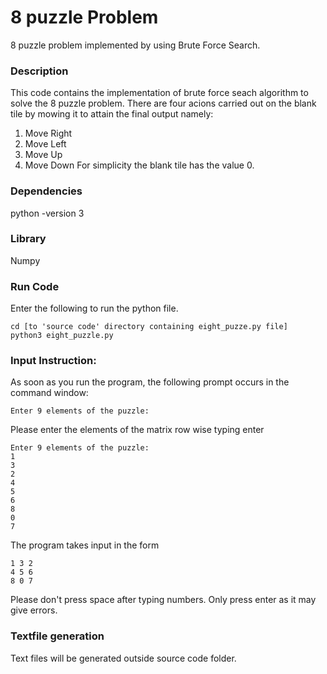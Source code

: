 # 8 puzzle Problem
8 puzzle problem implemented by using Brute Force Search.

### Description
This code contains the implementation of brute force seach algorithm to solve the 8 puzzle problem. There are four acions carried out on the blank tile by mowing it to attain the final output namely:
1. Move Right
2. Move Left
3. Move Up
4. Move Down
For simplicity the blank tile has the value 0.

### Dependencies 
python -version 3   

### Library
Numpy

### Run Code
Enter the following to run the python file.

```
cd [to 'source code' directory containing eight_puzze.py file]
python3 eight_puzzle.py
```

### Input Instruction:
As soon as you run the program, the following prompt occurs in the command window:
```
Enter 9 elements of the puzzle:
```
Please enter the elements of the matrix row wise typing enter
```
Enter 9 elements of the puzzle:
1
3
2
4                   
5
6
8
0
7
```
The program takes input in the form
```
1 3 2
4 5 6
8 0 7
```
Please don't press space after typing numbers. Only press enter as it may give errors.

### Textfile generation
Text files will be generated outside source code folder.
